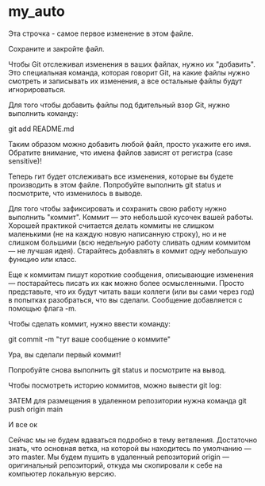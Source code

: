 # my_auto

Эта строчка - самое первое изменение в этом файле.


Сохраните и закройте файл.

Чтобы Git отслеживал изменения в ваших файлах, нужно их "добавить". Это специальная команда, которая говорит Git, на какие файлы нужно смотреть и записывать их изменения, а все остальные файлы будут игнорироваться.

Для того чтобы добавить файлы под бдительный взор Git, нужно выполнить команду:

git add README.md

Таким образом можно добавить любой файл, просто укажите его имя. Обратите внимание, что имена файлов зависят от регистра (case sensitive)! 

Теперь гит будет отслеживать все изменения, которые вы будете производить в этом файле. Попробуйте выполнить git status и посмотрите, что изменилось в выводе. 

Для того чтобы зафиксировать и сохранить свою работу нужно выполнить "коммит". Коммит — это небольшой кусочек вашей работы. Хорошей практикой считается делать коммиты не слишком маленькими (не на каждую новую написанную строку), но и не слишком большими (всю недельную работу сливать одним коммитом — не лучшая идея). Старайтесь добавлять в коммит одну небольшую функцию или класс.

Еще к коммитам пишут короткие сообщения, описывающие изменения — постарайтесь писать их как можно более осмысленными. Просто представьте, что их будут читать ваши коллеги  (или вы сами через год) в попытках разобраться, что вы сделали. Сообщение добавляется с помощью флага -m.

Чтобы сделать коммит, нужно ввести команду:

git commit -m "тут ваше сообщение о коммите"  

Ура, вы сделали первый коммит!

Попробуйте снова выполнить git status  и посмотрите на вывод. 

Чтобы посмотреть историю коммитов, можно вывести git log:


ЗАТЕМ для размещения в удаленном репозитории нужна команда
git push origin main

И все ок

Сейчас мы не будем вдаваться подробно в тему ветвления. Достаточно знать, что основная ветка, на которой вы находитесь по умолчанию — это master. Мы будем пушить в удаленный репозиторий origin — оригинальный репозиторий, откуда мы скопировали к себе на компьютер локальную версию.